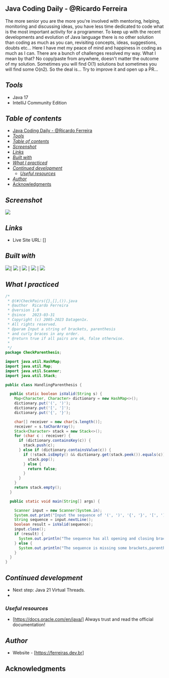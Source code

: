 ## Java Coding Daily - @Ricardo Ferreira
The more senior you are the more you're involved with mentoring, helping, monitoring and discussing ideas, you have less time dedicated to code what is the most important activity for a programmer.
To keep up with the recent developments and evolution of Java language there is no other solution than coding as much as you can, revisiting concepts, ideas, suggestions, doubts etc...
Here I have met my peace of mind and happiness in coding as much as I can.
There are a bunch of challenges resolved my way. What I mean by that? No copy/paste from anywhere, doesn't matter the outcome of my solution. Sometimes you will find O(1) solutions but sometimes you will find some O(n2). So the deal is... Try to improve it and open up a PR...

## _Tools_
- Java 17
- IntelliJ Community Edition

## _Table of contents_
- [Java Coding Daily - @Ricardo Ferreira](#java-coding-daily---ricardo-ferreira)
- [_Tools_](#tools)
- [_Table of contents_](#table-of-contents)
- [_Screenshot_](#screenshot)
- [_Links_](#links)
- [_Built with_](#built-with)
- [_What I practiced_](#what-i-practiced)
- [_Continued development_](#continued-development)
  - [_Useful resources_](#useful-resources)
- [_Author_](#author)
- [Acknowledgments](#acknowledgments)


## _Screenshot_
[![](./carbon.png)]()
## _Links_
- Live Site URL: [] 
## _Built with_

 ![](https://ferreiras.dev.br/assets/images/icons/java-icon.svg)| ![](https://ferreiras.dev.br/assets/images/icons/git-scm-icon.svg) | ![](https://ferreiras.dev.br/assets/images/icons/icons8-intellij-idea.svg) | ![](https://ferreiras.dev.br/assets/images/icons/linux-original.svg) | ![](https://ferreiras.dev.br/assets/images/icons/icons8-visual-studio-code.svg)

 ## _What I practiced_
```java
/*
 * @(#)CheckPairs({},[],()).java
 * @author  Ricardo Ferreira
 * @version 1.0
 * @since   2023-03-31
 * Copyright (c) 2005-2023 Datagen1x.
 * All rights reserved.
 * @param Input a string of brackets, parenthesis
 * and curly braces in any order.
 * @return true if all pairs are ok, false otherwise.
 *
 */
package CheckParenthesis;

import java.util.HashMap;
import java.util.Map;
import java.util.Scanner;
import java.util.Stack;

public class HandlingParenthesis {

  public static boolean isValid(String s) {
    Map<Character, Character> dictionary = new HashMap<>();
    dictionary.put('(', ')');
    dictionary.put('[', ']');
    dictionary.put('{', '}');

    char[] receiver = new char[s.length()];
    receiver = s.toCharArray();
    Stack<Character> stack = new Stack<>();
    for (char c : receiver) {
      if (dictionary.containsKey(c)) {
        stack.push(c);
      } else if (dictionary.containsValue(c)) {
        if (!stack.isEmpty() && dictionary.get(stack.peek()).equals(c)) {
          stack.pop();
        } else {
          return false;
        }
      }
    }
    return stack.empty();
  }

  public static void main(String[] args) {

    Scanner input = new Scanner(System.in);
    System.out.print("Input the sequence of '(', ')', '{', '}', '[', ']' characters: ");
    String sequence = input.nextLine();
    boolean result = isValid(sequence);
    input.close();
    if (result) {
      System.out.println("The sequence has all opening and closing brackets, parenthesis and curly braces!");
    } else {
      System.out.println("The sequence is missing some brackets,parenthesis or curly braces!");
    }
  }
}


``` 

## _Continued development_
- Next step: Java 21 Virtual Threads.
- 
### _Useful resources_
- [https://docs.oracle.com/en/java/] Always trust and read the official documentation!

## _Author_
- Website - [https://ferreiras.dev.br] 
## Acknowledgments
